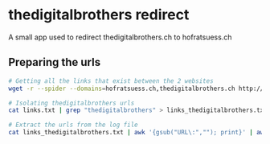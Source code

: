 # thedigitalbrothers redirect

A small app used to redirect thedigitalbrothers.ch to hofratsuess.ch

## Preparing the urls

```bash
# Getting all the links that exist between the 2 websites
wget -r --spider --domains=hofratsuess.ch,thedigitalbrothers.ch http://hofratsuess.ch/ -nv -o links.txt -H

# Isolating thedigitalbrothers urls
cat links.txt | grep "thedigitalbrothers" > links_thedigitalbrothers.txt

# Extract the urls from the log file
cat links_thedigitalbrothers.txt | awk '{gsub("URL\:",""); print}' | awk '{print $3}' | grep -v '^$' | grep 'http://' > urls_thedigitalbrothers.txt
```
